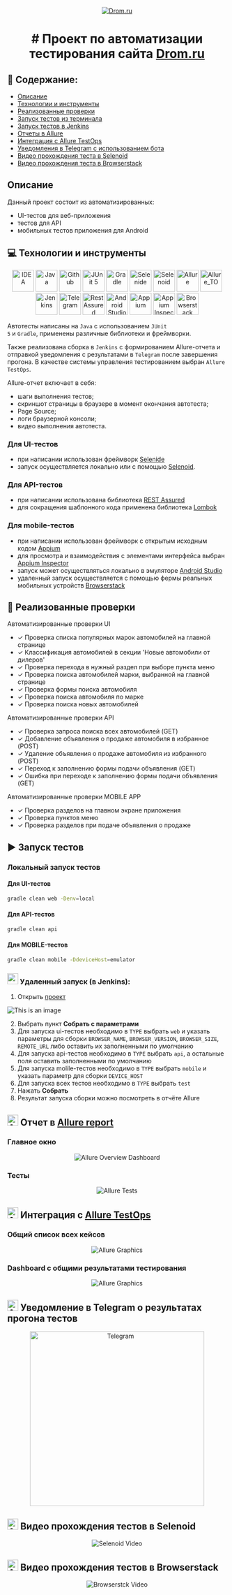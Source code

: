 <p  align="center">
<a href="https://drom.ru.ru/"><img src="images/logo/drom.png" alt="Drom.ru"/></a>
</p>
<h1  align="center">
# Проект по автоматизации тестирования сайта <a href="https://drom.ru.ru/">Drom.ru</a></h1>


## :receipt: Содержание:

* <a href="#description">Описание</a>
* <a href="#tools">Технологии и инструменты</a>
* <a href="#cases">Реализованные проверки</a>
* <a href="#console">Запуск тестов из терминала</a>
* <a href="#jenkins">Запуск тестов в Jenkins</a>
* <a href="#allure">Отчеты в Allure</a>
* <a href="#testops">Интеграция с Allure TestOps</a>
* <a href="#telegram">Уведомления в Telegram с использованием бота</a>
* <a href="#selenoidvideo">Видео прохождения теста в Selenoid</a>
* <a href="#browserstackvideo">Видео прохождения теста в Browserstack</a>

<a id="description"></a>

## Описание

Данный проект состоит из автоматизированных:

* UI-тестов для веб-приложения
* тестов для API
* мобильных тестов приложения для Android

<a id="tools"></a>

## :computer: Технологии и инструменты

<p align="center">
<a href="https://www.jetbrains.com/idea/"><img src="images/logo/Idea.svg" width="50" height="50"  alt="IDEA"/></a>
<a href="https://www.java.com/"><img src="images/logo/Java.svg" width="50" height="50"  alt="Java"/></a>
<a href="https://github.com/"><img src="images/logo/GitHub.svg" width="50" height="50"  alt="Github"/></a>
<a href="https://junit.org/junit5/"><img src="images/logo/Junit5.svg" width="50" height="50"  alt="JUnit 5"/></a>
<a href="https://gradle.org/"><img src="images/logo/Gradle.svg" width="50" height="50"  alt="Gradle"/></a>
<a href="https://selenide.org/"><img src="images/logo/Selenide.svg" width="50" height="50"  alt="Selenide"/></a>
<a href="https://aerokube.com/selenoid/"><img src="images/logo/Selenoid.svg" width="50" height="50"  alt="Selenoid"/></a>
<a href="https://github.com/allure-framework/allure2"><img src="images/logo/Allure.svg" width="50" height="50"  alt="Allure"/></a>
<a href="https://https://qameta.io/"><img src="images/logo/Allure_TO.svg" width="50" height="50"  alt="Allure_TO"/></a>
<a href="https://www.jenkins.io/"><img src="images/logo/Jenkins.svg" width="50" height="50"  alt="Jenkins"/></a>
<a href="https://https://telegram.org/"><img src="images/logo/Telegram.svg" width="50" height="50"  alt="Telegram"/></a>
<a href="https://rest-assured.io/"><img src="images/logo/RestAssured.png" width="50" height="50"  alt="Rest Assured"/></a>
<a href="https://developer.android.com/studio/"><img src="images/logo/AndroidStudio.svg" width="50" height="50"  alt="Android Studio"/></a>
<a href="http://appium.io/"><img src="images/logo/Appium.svg" width="50" height="50"  alt="Appium"/></a>
<a href="http://appium.io/"><img src="images/logo/Inspector.png" width="50" height="50"  alt="Appium Inspector"/></a>
<a href="https://www.browserstack.com/"><img src="images/logo/Browserstack.svg" width="50" height="50"  alt="Browserstack"/></a>
</p>

Автотесты написаны на <code>Java</code> с использованием <code>JUnit 5</code> и <code>Gradle</code>, применены различные
библиотеки и фреймворки.

Также реализована сборка в <code>Jenkins</code> с формированием Allure-отчета и отправкой уведомления с результатами
в <code>Telegram</code> после завершения прогона.
В качестве системы управления тестированием выбран <code>Allure TestOps</code>.

Allure-отчет включает в себя:

* шаги выполнения тестов;
* скриншот страницы в браузере в момент окончания автотеста;
* Page Source;
* логи браузерной консоли;
* видео выполнения автотеста.

### Для UI-тестов

* при написании использован фреймворк [Selenide](https://selenide.org/)
* запуск осуществляется локально или с помощью [Selenoid](https://aerokube.com/selenoid/).

### Для API-тестов

* при написании использована библиотека [REST Assured](https://rest-assured.io)
* для сокращения шаблонного кода применена библиотека [Lombok](https://projectlombok.org/)

### Для mobile-тестов

* при написании использован фреймворк с открытым исходным кодом [Appium](https://appium.io)
* для просмотра и взаимодействия с элементами интерфейса
  выбран [Appium Inspector](https://github.com/appium/appium-inspector)
* запуск может осуществляться локально в эмуляторе [Android Studio](https://developer.android.com/studio)
* удаленный запуск осуществляется с помощью фермы реальных мобильных
  устройств [Browserstack](https://app-automate.browserstack.com/)


<a id="cases"></a>

## :mag_right: Реализованные проверки

Автоматизированные проверки UI
- ✓ Проверка списка популярных марок автомобилей на главной странице
- ✓ Классификация автомобилей в секции 'Новые автомобили от дилеров'
- ✓ Проверка перехода в нужный раздел при выборе пункта меню
- ✓ Проверка поиска автомобилей марки, выбранной на главной странице
- ✓ Проверка формы поиска автомобиля
- ✓ Проверка поиска автомобиля по марке
- ✓ Проверка поиска новых автомобилей

Автоматизированные проверки API
- ✓ Проверка запроса поиска всех автомобилей (GET)
- ✓ Добавление объявления о продаже автомобиля в избранное (POST)
- ✓ Удаление объявления о продаже автомобиля из избранного (POST)
- ✓ Переход к заполнению формы подачи объявления (GET)
- ✓ Ошибка при переходе к заполнению формы подачи объявления (GET)

Автоматизированные проверки MOBILE APP
- ✓ Проверка разделов на главном экране приложения
- ✓ Проверка пунктов меню
- ✓ Проверка разделов при подаче объявления о продаже

<a id="console"></a>

## :arrow_forward: Запуск тестов

### Локальный запуск тестов

#### Для UI-тестов
```bash
gradle clean web -Denv=local 
```

#### Для API-тестов
```bash
gradle clean api
```

#### Для MOBILE-тестов
```bash
gradle clean mobile -DdeviceHost=emulator
```
<a id="jenkins"></a>

###  <img src="images/logo/Jenkins.svg" width="25" height="25"/><a> Удаленный запуск (в Jenkins): </a>
1. Открыть <a target="_blank" href="https://jenkins.autotests.cloud/job/017-July_Shk-jenkins_diplom/">проект</a>

![This is an image](/images/screens/jenkins.png)

2. Выбрать пункт **Собрать с параметрами**
3. Для запуска ui-тестов необходимо в <code>TYPE</code> выбрать <code>web</code> и указать параметры для сборки <code>BROWSER_NAME</code>, <code>BROWSER_VERSION</code>, <code>BROWSER_SIZE</code>, <code>REMOTE_URL</code> либо оставить их заполненными по умолчанию
4. Для запуска api-тестов необходимо в <code>TYPE</code> выбрать <code>api</code>, а остальные поля оставить заполненными по умолчанию
5. Для запуска molile-тестов необходимо в <code>TYPE</code> выбрать <code>mobile</code> и указать параметр для сборки <code>DEVICE_HOST</code>
6. Для запуска всех тестов необходимо в <code>TYPE</code> выбрать <code>test</code>
7. Нажать **Собрать**
8. Результат запуска сборки можно посмотреть в отчёте Allure

<a id="allure"></a>

## <img src="images/logo/Allure.svg" width="25" height="25"  alt="Allure"/></a> Отчет в <a target="_blank" href="https://jenkins.autotests.cloud/job/017-July_Shk-jenkins_diplom_web/8/allure/">Allure report</a>

###  Главное окно

<p align="center">
<img title="Allure Overview Dashboard" src="images/screens/allure.png">
</p>

###  Тесты

<p align="center">
<img title="Allure Tests" src="images/screens/allure2.png">
</p>

<a id="testops"></a>

## <img src="images/logo/Allure_TO.svg" width="25" height="25"  alt="Allure"/></a> Интеграция с <a target="_blank" href="https://allure.autotests.cloud/launch/22930">Allure TestOps</a>
### Общий список всех кейсов
<p align="center">
<img title="Allure Graphics" src="images/screens/testops_tests.png">
</p>

### Dashboard с общими результатами тестирования
<p align="center">
<img title="Allure Graphics" src="images/screens/testops_dashboard.png">
</p>

<a id="telegram"></a>

## <img src="images/logo/Telegram.svg" width="25" height="25"  alt="Allure"/></a> Уведомление в Telegram о результатах прогона тестов

<p align="center">
<img title="Telegram" src="images/screens/telegram.jpeg" width="400" >
</p>

<a id="selenoidvideo"></a>

## <img src="images/logo/Selenoid.svg" width="25" height="25"  alt="Allure"/></a> Видео прохождения тестов в Selenoid

<p align="center">
  <img title="Selenoid Video" src="images/video/video.gif">
</p>

<a id="browserstackvideo"></a>

## <img src="images/logo/Browserstack.svg" width="25" height="25"  alt="Allure"/></a> Видео прохождения тестов в Browserstack

<p align="center">
  <img title="Browserstck Video" src="images/video/video_mobile.gif">
</p>